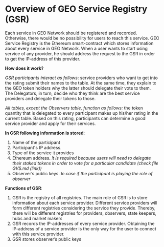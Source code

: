 # Overview of GEO Service Registry (GSR)

Each service in GEO Network should be registered and recorded. Otherwise, there would be no possibility for users to reach this service. GEO Service Registry is the Ethereum smart-contract which stores information about every service in GEO Network. When a user wants to start using service of any provider, he should address the request to the GSR in order to get the IP-address of this provider.


**How does it work?**

_GSR participants interact as follows_: service providers who want to get into the rating submit their names to the table. At the same time, they explain to the GEO token holders why the latter should delegate their vote to them. The Delegators, in turn, decide who they think are the best service providers and delegate their tokens to those.	

_All tables, except the Observers table, function as follows:_ the token quantity that is delegated to every participant makes up his/her rating in the current table. Based on this rating, participants can determine a good service provider and apply for their services.

**In GSR following information is stored**:
1) Name of the participant
2) Participant's IP address. 
3) Type of the service it provides
4) Ethereum address. 
  _It is required because users will need to delegate their staked tokens in order to vote for a particular candidate (check file GVS.md (link))_
5) Observer’s public keys. 
  _In case if the participant is playing the role of observer_

**Functions of GSR**:
1) GSR is the registry of all registries. The main role of GSR is to store information about each service provider. Different service providers will form different registries considering the service they provide. Thereby, there will be different registries for providers, observers, state keepers, hubs and market makers
2) GSR records the IP-addresses of every service provider. Obtaining the IP-address of a service provider is the only way for the user to connect with this service provider.
3) GSR stores observer’s public keys 

